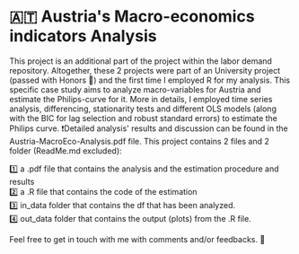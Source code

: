 # 🇦🇹 Austria's Macro-economics indicators Analysis
This project is an additional part of the project within the labor demand repository. Altogether, these 2 projects were part of  an University project (passed with Honors 🎉) and the first time I employed R for my analysis. 
This specific case study aims to analyze macro-variables for Austria and estimate the Philips-curve for it. More in details, I employed time series analysis, differencing, stationarity tests and different OLS models (along with the BIC for lag selection and robust standard errors) to estimate the Philips curve. 
❗️Detailed analysis' results and discussion can be found in the Austria-MacroEco-Analysis.pdf file.
This project contains 2 files and 2 folder (ReadMe.md excluded):

1️⃣ a .pdf file that contains the analysis and the estimation procedure and results  
2️⃣ a .R file that contains the code of the estimation  
3️⃣ in_data folder that contains the df that has been analyzed.  
4️⃣ out_data folder that contains the output (plots) from the .R file.  

Feel free to get in touch with me with comments and/or feedbacks. 📩
